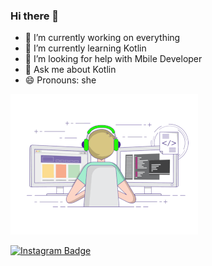 ### Hi there 👋

- 🔭 I’m currently working on everything 
- 🌱 I’m currently learning Kotlin
- 🤔 I’m looking for help with Mbile Developer 
- 💬 Ask me about Kotlin
- 😄 Pronouns: she
<img src="Online Coding classes for Kids _ ZugZwang Academy.gif" width="auto">


[![Instagram Badge](https://img.shields.io/badge/-Instagram-C13584?style=flat-quare&labelColor=C13584&logo=instagram&logoColor=white&link=link)](https://www.instagram.com/_s.busra/) 


